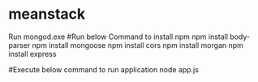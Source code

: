 # meanstack
Run mongod.exe
#Run below Command to install npm
npm install body-parser
npm install mongoose
npm install cors
npm install morgan
npm install express

#Execute below command to run application
node app.js
